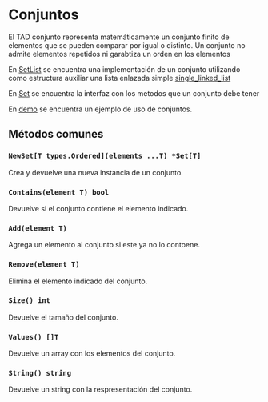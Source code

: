 # Conjuntos

El TAD conjunto representa matemáticamente un conjunto finito de elementos que se pueden comparar por igual o distinto.
Un conjunto no admite elementos repetidos ni garabtiza un orden en los elementos

En [SetList](./set_list/set_list.go) se encuentra una
implementación de un conjunto utilizando como estructura auxiliar una lista enlazada simple [single_linked_list](../lists/single_linked_list)

En [Set](./set.go) se encuentra la interfaz con los metodos que un conjunto debe tener

En [demo](./demo/main.go) se encuentra un ejemplo de uso de conjuntos.

## Métodos comunes

### `NewSet[T types.Ordered](elements ...T) *Set[T]`

Crea y devuelve una nueva instancia de un conjunto.

### `Contains(element T) bool`

Devuelve si el conjunto contiene el elemento indicado.

### `Add(element T)`
Agrega un elemento al conjunto si este ya no lo contoene.

### `Remove(element T)`
Elimina el elemento indicado del conjunto.

### `Size() int`
Devuelve el tamaño del conjunto.

### `Values() []T`
Devuelve un array con los elementos del conjunto.

### `String() string`
Devuelve un string con la respresentación del conjunto.

